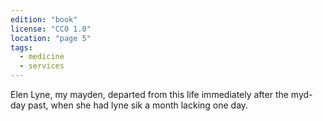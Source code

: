 ```yaml
---
edition: "book"
license: "CC0 1.0"
location: "page 5"
tags:
  - medicine
  - services
---
```

Elen Lyne, my
mayden, departed from this life immediately after the myd-day
past, when she had lyne sik a month lacking one day.
